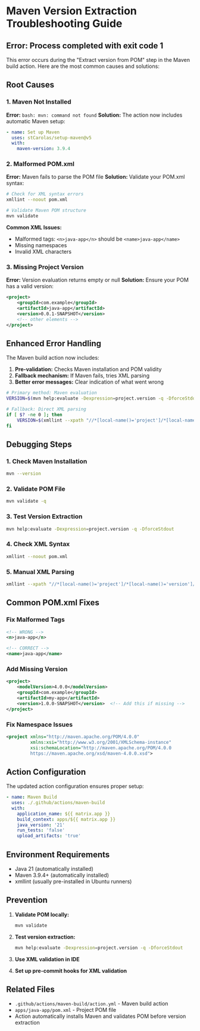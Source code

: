 # Maven Version Extraction Troubleshooting Guide

## Error: Process completed with exit code 1

This error occurs during the "Extract version from POM" step in the Maven build action. Here are the most common causes and solutions:

## Root Causes

### 1. Maven Not Installed
**Error:** `bash: mvn: command not found`
**Solution:** The action now includes automatic Maven setup:

```yaml
- name: Set up Maven
  uses: stCarolas/setup-maven@v5
  with:
    maven-version: 3.9.4
```

### 2. Malformed POM.xml
**Error:** Maven fails to parse the POM file
**Solution:** Validate your POM.xml syntax:

```bash
# Check for XML syntax errors
xmllint --noout pom.xml

# Validate Maven POM structure
mvn validate
```

**Common XML Issues:**
- Malformed tags: `<n>java-app</n>` should be `<name>java-app</name>`
- Missing namespaces
- Invalid XML characters

### 3. Missing Project Version
**Error:** Version evaluation returns empty or null
**Solution:** Ensure your POM has a valid version:

```xml
<project>
    <groupId>com.example</groupId>
    <artifactId>java-app</artifactId>
    <version>0.0.1-SNAPSHOT</version>
    <!-- other elements -->
</project>
```

## Enhanced Error Handling

The Maven build action now includes:

1. **Pre-validation:** Checks Maven installation and POM validity
2. **Fallback mechanism:** If Maven fails, tries XML parsing
3. **Better error messages:** Clear indication of what went wrong

```bash
# Primary method: Maven evaluation
VERSION=$(mvn help:evaluate -Dexpression=project.version -q -DforceStdout 2>/dev/null)

# Fallback: Direct XML parsing
if [ $? -ne 0 ]; then
    VERSION=$(xmllint --xpath "//*[local-name()='project']/*[local-name()='version']/text()" pom.xml)
fi
```

## Debugging Steps

### 1. Check Maven Installation
```bash
mvn --version
```

### 2. Validate POM File
```bash
mvn validate -q
```

### 3. Test Version Extraction
```bash
mvn help:evaluate -Dexpression=project.version -q -DforceStdout
```

### 4. Check XML Syntax
```bash
xmllint --noout pom.xml
```

### 5. Manual XML Parsing
```bash
xmllint --xpath "//*[local-name()='project']/*[local-name()='version']/text()" pom.xml
```

## Common POM.xml Fixes

### Fix Malformed Tags
```xml
<!-- WRONG -->
<n>java-app</n>

<!-- CORRECT -->
<name>java-app</name>
```

### Add Missing Version
```xml
<project>
    <modelVersion>4.0.0</modelVersion>
    <groupId>com.example</groupId>
    <artifactId>my-app</artifactId>
    <version>1.0.0-SNAPSHOT</version>  <!-- Add this if missing -->
</project>
```

### Fix Namespace Issues
```xml
<project xmlns="http://maven.apache.org/POM/4.0.0" 
         xmlns:xsi="http://www.w3.org/2001/XMLSchema-instance"
         xsi:schemaLocation="http://maven.apache.org/POM/4.0.0 
         https://maven.apache.org/xsd/maven-4.0.0.xsd">
```

## Action Configuration

The updated action configuration ensures proper setup:

```yaml
- name: Maven Build
  uses: ./.github/actions/maven-build
  with:
    application_name: ${{ matrix.app }}
    build_context: apps/${{ matrix.app }}
    java_version: '21'
    run_tests: 'false'
    upload_artifacts: 'true'
```

## Environment Requirements

- Java 21 (automatically installed)
- Maven 3.9.4+ (automatically installed)
- xmllint (usually pre-installed in Ubuntu runners)

## Prevention

1. **Validate POM locally:**
   ```bash
   mvn validate
   ```

2. **Test version extraction:**
   ```bash
   mvn help:evaluate -Dexpression=project.version -q -DforceStdout
   ```

3. **Use XML validation in IDE**
4. **Set up pre-commit hooks for XML validation**

## Related Files

- `.github/actions/maven-build/action.yml` - Maven build action
- `apps/java-app/pom.xml` - Project POM file
- Action automatically installs Maven and validates POM before version extraction